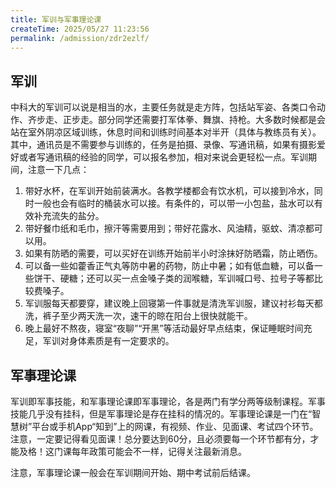 ```yaml
---
title: 军训与军事理论课
createTime: 2025/05/27 11:23:56
permalink: /admission/zdr2ezlf/
---
```


## 军训

中科大的军训可以说是相当的水，主要任务就是走方阵，包括站军姿、各类口令动作、齐步走、正步走。部分同学还需要打军体拳、舞旗、持枪。大多数时候都是会站在室外阴凉区域训练，休息时间和训练时间基本对半开（具体与教练员有关）。其中，通讯员是不需要参与训练的，任务是拍摄、录像、写通讯稿，如果有摄影爱好或者写通讯稿的经验的同学，可以报名参加，相对来说会更轻松一点。军训期间，注意一下几点：

1. 带好水杯，在军训开始前装满水。各教学楼都会有饮水机，可以接到冷水，同时一般也会有临时的桶装水可以接。有条件的，可以带一小包盐，盐水可以有效补充流失的盐分。
2. 带好餐巾纸和毛巾，擦汗等需要用到；带好花露水、风油精，驱蚊、清凉都可以用。
3. 如果有防晒的需要，可以买好在训练开始前半小时涂抹好防晒霜，防止晒伤。
4. 可以备一些如藿香正气丸等防中暑的药物，防止中暑；如有低血糖，可以备一些饼干、硬糖；还可以买一点金嗓子类的润喉糖，军训喊口号、拉号子等都比较费嗓子。
5. 军训服每天都要穿，建议晚上回寝第一件事就是清洗军训服，建议衬衫每天都洗，裤子至少两天洗一次，速干的晾在阳台上很快就能干。
6. 晚上最好不熬夜，寝室“夜聊”“开黑”等活动最好早点结束，保证睡眠时间充足，军训对身体素质是有一定要求的。

## 军事理论课

军训即军事技能，和军事理论课即军事理论，各是两门有学分两等级制课程。军事技能几乎没有挂科，但是军事理论是存在挂科的情况的。军事理论课是一门在“智慧树”平台或手机App“知到”上的网课，有视频、作业、见面课、考试四个环节。注意，一定要记得看见面课！总分要达到60分，且必须要每一个环节都有分，才能及格！这门课每年政策可能会不一样，记得关注最新消息。

注意，军事理论课一般会在军训期间开始、期中考试前后结课。
